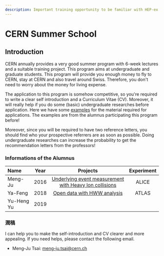 ```yaml
---
description: Important training opportunity to be familiar with HEP-ex
---
```


# CERN Summer School

## Introduction

CERN annually provides a very good summer program with 6-week lectures and a suitable training project. This program aims at undergraduate and graduate students. This program will provide you enough money to fly to CERN, stay at CERN and also travel around Swiss. Therefore, you don't need to worry about the money for living expense.  

The application to this program is somehow competitive, so you're required to write a clear self introduction and a Curriculum Vitae \(CV\). Moreover, it will really help if you do some \(basic\) undergraduate researches before application. Here we have some [examples](https://drive.google.com/drive/folders/1NINmFAcOZOmUf5Klqm9iQmINsWVGbwpa?usp=sharing) for the material required for applications. The examples are from the alumnus participating this program before! 

Moreover, since you will be required to have two reference letters, you should find who your prospective referrers are as soon as possible. Doing undergraduate researches can increase the probability to get the recommendation letters from the professors!

### Informations of the Alumnus

| Name | Year | Projects | Experiment |
| :--- | :---: | :---: | :---: |
| Meng-Ju | 2016 | [Underlying event measurement with Heavy Ion collisions](https://cds.cern.ch/record/2209146) | ALICE |
| Ya-Feng | 2018 | [Open data with HWW analysis](http://cds.cern.ch/record/2655357?ln=zh_TW) | ATLAS |
| Yu-Heng Yu | 2019 |  |  |

### 潤稿

I can help you to make the self-introduction and CV clearer and more appealing. If you need helps, please contact the following email.

* Meng-Ju Tsai: meng-ju.tsai@cern.ch

